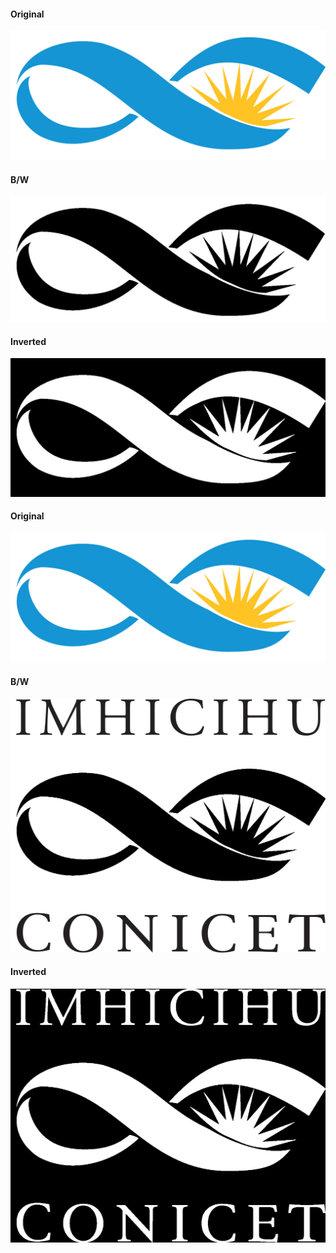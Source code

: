 #### Original
![](images/IMHICIHU-logotipos/logotipo.jpg)

#### B/W
![](images/IMHICIHU-logotipos/logo_black.jpg)

#### Inverted
![](images/IMHICIHU-logotipos/logo_inverse.jpg)

#### Original
![](images/IMHICIHU-logotipos/logotipo.jpg)

#### B/W
![](images/IMHICIHU-logotipos/institucional/black.jpg)

#### Inverted
![](images/IMHICIHU-logotipos/inverse.jpg)
